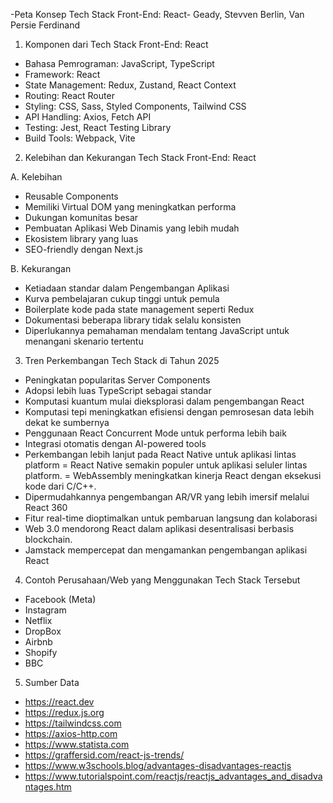 -Peta Konsep Tech Stack Front-End: React-
Geady, Stevven Berlin, Van Persie Ferdinand

1. Komponen dari Tech Stack Front-End: React
- Bahasa Pemrograman: JavaScript, TypeScript
- Framework: React
- State Management: Redux, Zustand, React Context
- Routing: React Router
- Styling: CSS, Sass, Styled Components, Tailwind CSS
- API Handling: Axios, Fetch API
- Testing: Jest, React Testing Library
- Build Tools: Webpack, Vite

2. Kelebihan dan Kekurangan Tech Stack Front-End: React

A. Kelebihan
- Reusable Components
- Memiliki Virtual DOM yang meningkatkan performa
- Dukungan komunitas besar
- Pembuatan Aplikasi Web Dinamis yang lebih mudah
- Ekosistem library yang luas
- SEO-friendly dengan Next.js

B. Kekurangan
- Ketiadaan standar dalam Pengembangan Aplikasi
- Kurva pembelajaran cukup tinggi untuk pemula
- Boilerplate kode pada state management seperti Redux
- Dokumentasi beberapa library tidak selalu konsisten
- Diperlukannya pemahaman mendalam tentang JavaScript untuk menangani skenario tertentu

3. Tren Perkembangan Tech Stack di Tahun 2025
- Peningkatan popularitas Server Components
- Adopsi lebih luas TypeScript sebagai standar
- Komputasi kuantum mulai dieksplorasi dalam pengembangan React
- Komputasi tepi meningkatkan efisiensi dengan pemrosesan data lebih dekat ke sumbernya
- Penggunaan React Concurrent Mode untuk performa lebih baik
- Integrasi otomatis dengan AI-powered tools
- Perkembangan lebih lanjut pada React Native untuk aplikasi lintas platform
= React Native semakin populer untuk aplikasi seluler lintas platform.
= WebAssembly meningkatkan kinerja React dengan eksekusi kode dari C/C++.
- Dipermudahkannya pengembangan AR/VR yang lebih imersif melalui React 360
- Fitur real-time dioptimalkan untuk pembaruan langsung dan kolaborasi
- Web 3.0 mendorong React dalam aplikasi desentralisasi berbasis blockchain.
- Jamstack mempercepat dan mengamankan pengembangan aplikasi React

4. Contoh Perusahaan/Web yang Menggunakan Tech Stack Tersebut
- Facebook (Meta)
- Instagram
- Netflix
- DropBox
- Airbnb
- Shopify
- BBC

5. Sumber Data
- https://react.dev
- https://redux.js.org
- https://tailwindcss.com
- https://axios-http.com
- https://www.statista.com
- https://graffersid.com/react-js-trends/
- https://www.w3schools.blog/advantages-disadvantages-reactjs
- https://www.tutorialspoint.com/reactjs/reactjs_advantages_and_disadvantages.htm


